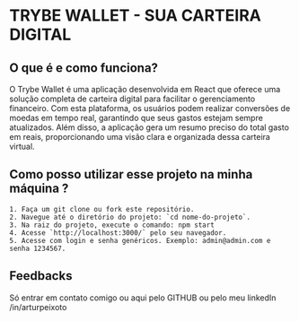 # TRYBE WALLET - SUA CARTEIRA DIGITAL
## O que é e como funciona?
O Trybe Wallet é uma aplicação desenvolvida em React que oferece uma solução completa de carteira digital para facilitar o gerenciamento financeiro. Com esta plataforma, os usuários podem realizar conversões de moedas em tempo real, garantindo que seus gastos estejam sempre atualizados. Além disso, a aplicação gera um resumo preciso do total gasto em reais, proporcionando uma visão clara e organizada dessa carteira virtual.
## Como posso utilizar esse projeto na minha máquina ?

    1. Faça um git clone ou fork este repositório.
    2. Navegue até o diretório do projeto: `cd nome-do-projeto`.
    3. Na raiz do projeto, execute o comando: npm start
    4. Acesse `http://localhost:3000/` pelo seu navegador.
    5. Acesse com login e senha genéricos. Exemplo: admin@admin.com e senha 1234567.
## Feedbacks
Só entrar em contato comigo ou aqui pelo GITHUB ou pelo meu linkedIn /in/arturpeixoto
